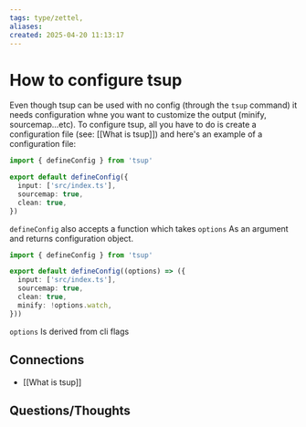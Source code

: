 ```yaml
---
tags: type/zettel, 
aliases: 
created: 2025-04-20 11:13:17
---
```

# How to configure tsup

Even though tsup can be used with no config (through the `tsup` command) it needs configuration whne you want to customize the output (minify, sourcemap...etc).
To configure tsup, all you have to do is create a configuration file (see: [[What is tsup]]) and here's an example of a configuration file:

```ts
import { defineConfig } from 'tsup'

export default defineConfig({
  input: ['src/index.ts'],
  sourcemap: true,
  clean: true,
})
```

`defineConfig` also accepts a function which takes `options` As an argument and returns configuration object.

```ts
import { defineConfig } from 'tsup'

export default defineConfig((options) => ({
  input: ['src/index.ts'],
  sourcemap: true,
  clean: true,
  minify: !options.watch,
}))
```

`options` Is derived from cli flags
## Connections

- [[What is tsup]]

## Questions/Thoughts